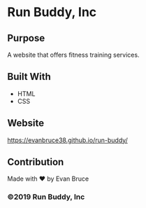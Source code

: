 # Run Buddy, Inc

## Purpose
A website that offers fitness training services. 

## Built With
* HTML
* CSS

## Website
https://evanbruce38.github.io/run-buddy/

## Contribution
Made with ❤️ by Evan Bruce

### ©️2019 Run Buddy, Inc 